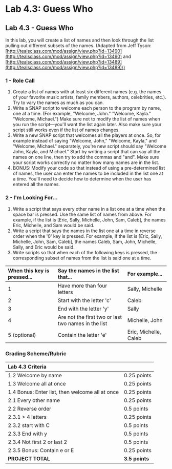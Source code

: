 # Lab 4.3: Guess Who

## Lab 4.3 - Guess Who

In this lab, you will create a list of names and then look through the list pulling out different subsets of the names. \(Adapted from Jeff Tyson: [http://tealsclass.com/mod/assign/view.php?id=13490](http://tealsclass.com/mod/assign/view.php?id=13490) and [http://tealsclass.com/mod/assign/view.php?id=13489](http://tealsclass.com/mod/assign/view.php?id=13489)\)

### 1 - Role Call

1. Create a list of names with at least six different names \(e.g. the names of your favorite music artists, family members, authors, celebrities, etc.\). Try to vary the names as much as you can.
2. Write a SNAP script to welcome each person to the program by name, one at a time. \(For example, "Welcome, John." "Welcome, Kayla." "Welcome, Michael."\) Make sure not to modify the list of names when you run the script—you'll want the list again later. Also make sure your script still works even if the list of names changes.
3. Write a new SNAP script that welcomes all the players at once. So, for example instead of saying "Welcome, John," "Welcome, Kayla," and "Welcome, Michael." separately, you're new script should say "Welcome John, Kayla, and Michael." Start by writing a script that can say all the names on one line, then try to add the commas and "and". Make sure your script works correctly no matter how many names are in the list.
4. BONUS: Modify your code so that instead of using a pre-determined list of names, the user can enter the names to be included in the list one at a time. You'll need to decide how to determine when the user has entered all the names.

### 2 - I'm Looking For...

1. Write a script that says every other name in a list one at a time when the space bar is pressed. Use the same list of names from above. For example, if the list is \[Eric, Sally, Michelle, John, Sam, Caleb\], the names Eric, Michelle, and Sam would be said.
2. Write a script that says the names in the list one at a time in reverse order when the '0' key is pressed. For example, if the list is \[Eric, Sally, Michelle, John, Sam, Caleb\], the names Caleb, Sam, John, Michelle, Sally, and Eric would be said.
3. Write scripts so that when each of the following keys is pressed, the corresponding subset of names from the list is said one at a time.

| When this key is pressed... | Say the names in the list that... | For example... |
| :--- | :--- | :--- |
| 1 | Have more than four letters | Sally, Michelle |
| 2 | Start with the letter 'c' | Caleb |
| 3 | End with the letter 'y' | Sally |
| 4 | Are not the first two or last two names in the list | Michelle, John |
| 5 \(optional\) | Contain the letter 'e' | Eric, Michelle, Caleb |

### Grading Scheme/Rubric

| **Lab 4.3 Criteria** |  |
| :--- | :--- |
| 1.2 Welcome by name | 0.25 points |
| 1.3 Welcome all at once | 0.25 points |
| 1.4 Bonus: Enter list, then welcome all at once | 0.25 points |
| 2.1 Every other name | 0.25 points |
| 2.2 Reverse order | 0.5 points |
| 2.3.1 &gt; 4 letters | 0.25 points |
| 2.3.2 start with C | 0.5 points |
| 2.3.3 End with y | 0.5 points |
| 2.3.4 Not first 2 or last 2 | 0.5 points |
| 2.3.5 Bonus: Contain e or E | 0.25 points |
| **PROJECT TOTAL** | **3.5 points** |

